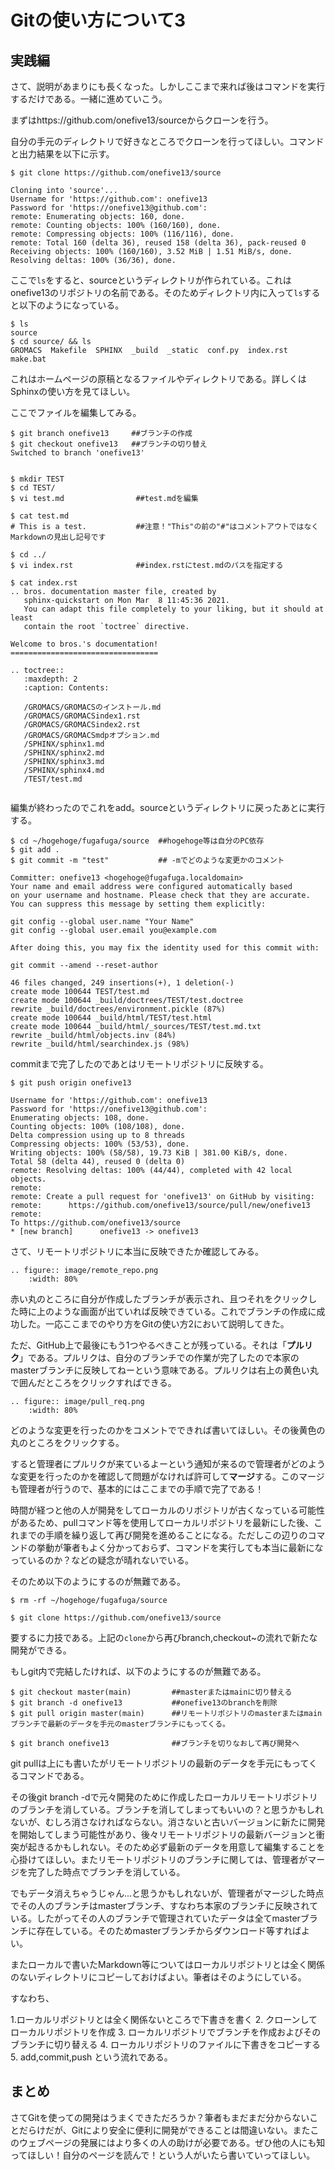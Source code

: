 # Gitの使い方について3

## 実践編

さて、説明があまりにも長くなった。しかしここまで来れば後はコマンドを実行するだけである。一緒に進めていこう。

まずはhttps://github.com/onefive13/sourceからクローンを行う。

自分の手元のディレクトリで好きなところでクローンを行ってほしい。コマンドと出力結果を以下に示す。

```
$ git clone https://github.com/onefive13/source

Cloning into 'source'...
Username for 'https://github.com': onefive13
Password for 'https://onefive13@github.com':
remote: Enumerating objects: 160, done.
remote: Counting objects: 100% (160/160), done.
remote: Compressing objects: 100% (116/116), done.
remote: Total 160 (delta 36), reused 158 (delta 36), pack-reused 0
Receiving objects: 100% (160/160), 3.52 MiB | 1.51 MiB/s, done.
Resolving deltas: 100% (36/36), done.
```

ここで`ls`をすると、sourceというディレクトリが作られている。これはonefive13のリポジトリの名前である。そのためディレクトリ内に入って`ls`すると以下のようになっている。

```
$ ls
source
$ cd source/ && ls
GROMACS  Makefile  SPHINX  _build  _static  conf.py  index.rst  make.bat
```

これはホームページの原稿となるファイルやディレクトリである。詳しくはSphinxの使い方を見てほしい。

ここでファイルを編集してみる。

```
$ git branch onefive13     ##ブランチの作成
$ git checkout onefive13   ##ブランチの切り替え
Switched to branch 'onefive13'


$ mkdir TEST
$ cd TEST/
$ vi test.md                ##test.mdを編集

$ cat test.md
# This is a test.           ##注意！"This"の前の"#"はコメントアウトではなくMarkdownの見出し記号です

$ cd ../
$ vi index.rst              ##index.rstにtest.mdのパスを指定する

$ cat index.rst
.. bros. documentation master file, created by
   sphinx-quickstart on Mon Mar  8 11:45:36 2021.
   You can adapt this file completely to your liking, but it should at least
   contain the root `toctree` directive.

Welcome to bros.'s documentation!
=================================

.. toctree::
   :maxdepth: 2
   :caption: Contents:

   /GROMACS/GROMACSのインストール.md
   /GROMACS/GROMACSindex1.rst
   /GROMACS/GROMACSindex2.rst
   /GROMACS/GROMACSmdpオプション.md
   /SPHINX/sphinx1.md
   /SPHINX/sphinx2.md
   /SPHINX/sphinx3.md
   /SPHINX/sphinx4.md
   /TEST/test.md
```

``` caution:: この後make htmlというコマンドをしないとhtmlにはできないのですが、誰にでもできるような形にしたいので上記までの作業で編集は大丈夫です。ここまでして下されば筆者がmake htmlを実行してウェブページに反映させておきます。(詳しいことは直接説明するので聞いて下さい。)またSphinxのセットアップをしていない場合はmake htmlをしても足りないパッケージがあるためにエラーが出ます。但しSphinxの扱いが分かるようであれば、make htmlまで実行して下さい。その場合は実行後にhtmlも「homepage」というリポジトリに反映まで行って頂きます。
```

編集が終わったのでこれをadd。sourceというディレクトリに戻ったあとに実行する。

```
$ cd ~/hogehoge/fugafuga/source  ##hogehoge等は自分のPC依存
$ git add .
$ git commit -m "test"           ## -mでどのような変更かのコメント
									   
Committer: onefive13 <hogehoge@fugafuga.localdomain>
Your name and email address were configured automatically based
on your username and hostname. Please check that they are accurate.
You can suppress this message by setting them explicitly:

git config --global user.name "Your Name"
git config --global user.email you@example.com

After doing this, you may fix the identity used for this commit with:

git commit --amend --reset-author

46 files changed, 249 insertions(+), 1 deletion(-)
create mode 100644 TEST/test.md
create mode 100644 _build/doctrees/TEST/test.doctree
rewrite _build/doctrees/environment.pickle (87%)
create mode 100644 _build/html/TEST/test.html
create mode 100644 _build/html/_sources/TEST/test.md.txt
rewrite _build/html/objects.inv (84%)
rewrite _build/html/searchindex.js (98%)
```

commitまで完了したのであとはリモートリポジトリに反映する。

```
$ git push origin onefive13

Username for 'https://github.com': onefive13
Password for 'https://onefive13@github.com':
Enumerating objects: 108, done.
Counting objects: 100% (108/108), done.
Delta compression using up to 8 threads
Compressing objects: 100% (53/53), done.
Writing objects: 100% (58/58), 19.73 KiB | 381.00 KiB/s, done.
Total 58 (delta 44), reused 0 (delta 0)
remote: Resolving deltas: 100% (44/44), completed with 42 local objects.
remote:
remote: Create a pull request for 'onefive13' on GitHub by visiting:
remote:      https://github.com/onefive13/source/pull/new/onefive13
remote:
To https://github.com/onefive13/source
* [new branch]      onefive13 -> onefive13
```

さて、リモートリポジトリに本当に反映できたか確認してみる。

```eval_rst
.. figure:: image/remote_repo.png
    :width: 80%
```

赤い丸のところに自分が作成したブランチが表示され、且つそれをクリックした時に上のような画面が出ていれば反映できている。これでブランチの作成に成功した。一応ここまでのやり方をGitの使い方2において説明してきた。

ただ、GitHub上で最後にもう1つやるべきことが残っている。それは「**プルリク**」である。プルリクは、自分のブランチでの作業が完了したので本家のmasterブランチに反映してねーという意味である。プルリクは右上の黄色い丸で囲んだところをクリックすればできる。

```eval_rst
.. figure:: image/pull_req.png
    :width: 80%
```
どのような変更を行ったのかをコメントでできれば書いてほしい。その後黄色の丸のところをクリックする。

すると管理者にプルリクが来ているよーという通知が来るので管理者がどのような変更を行ったのかを確認して問題がなければ許可して**マージ**する。このマージも管理者が行うので、基本的にはここまでの手順で完了である！



時間が経つと他の人が開発をしてローカルのリポジトリが古くなっている可能性があるため、pullコマンド等を使用してローカルリポジトリを最新にした後、これまでの手順を繰り返して再び開発を進めることになる。ただしこの辺りのコマンドの挙動が筆者もよく分かっておらず、コマンドを実行しても本当に最新になっているのか？などの疑念が晴れないでいる。

そのため以下のようにするのが無難である。

```
$ rm -rf ~/hogehoge/fugafuga/source

$ git clone https://github.com/onefive13/source
```

要するに力技である。上記の`clone`から再びbranch,checkout~の流れで新たな開発ができる。



もしgit内で完結したければ、以下のようにするのが無難である。

```
$ git checkout master(main)         ##masterまたはmainに切り替える
$ git branch -d onefive13           ##onefive13のbranchを削除
$ git pull origin master(main)      ##リモートリポジトリのmasterまたはmainブランチで最新のデータを手元のmasterブランチにもってくる。

$ git branch onefive13              ##ブランチを切りなおして再び開発へ
```

git pullは上にも書いたがリモートリポジトリの最新のデータを手元にもってくるコマンドである。

その後git branch -dで元々開発のために作成したローカルリモートリポジトリのブランチを消している。ブランチを消してしまってもいいの？と思うかもしれないが、むしろ消さなければならない。消さないと古いバージョンに新たに開発を開始してしまう可能性があり、後々リモートリポジトリの最新バージョンと衝突が起きるかもしれない。そのため必ず最新のデータを用意して編集することを心掛けてほしい。またリモートリポジトリのブランチに関しては、管理者がマージを完了した時点でブランチを消している。

でもデータ消えちゃうじゃん...と思うかもしれないが、管理者がマージした時点でその人のブランチはmasterブランチ、すなわち本家のブランチに反映されている。したがってその人のブランチで管理されていたデータは全てmasterブランチに存在している。そのためmasterブランチからダウンロード等すればよい。

またローカルで書いたMarkdown等についてはローカルリポジトリとは全く関係のないディレクトリにコピーしておけばよい。筆者はそのようにしている。

すなわち、

1.ローカルリポジトリとは全く関係ないところで下書きを書く
2. クローンしてローカルリポジトリを作成
3. ローカルリポジトリでブランチを作成およびそのブランチに切り替える
4. ローカルリポジトリのファイルに下書きをコピーする
5. add,commit,push
という流れである。



## まとめ

さてGitを使っての開発はうまくできただろうか？筆者もまだまだ分からないことだらけだが、Gitにより安全に便利に開発ができることは間違いない。またこのウェブページの発展にはより多くの人の助けが必要である。ぜひ他の人にも知ってほしい！自分のページを読んで！という人がいたら書いていってほしい。
